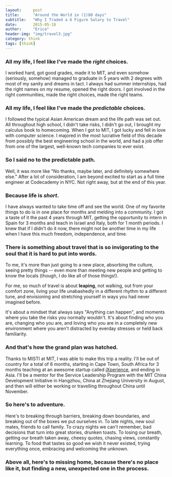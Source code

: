 ```yaml
---
layout:     post
title:      "Around the World in (1)80 days"
subtitle:   "Why I Traded a 6 Figure Salary to Travel"
date:       2015-05-18
author:     "Erica"
header-img: "img/travel3.jpg"
category: think
tags: [think]
---
```


<h3>All my life, I feel like I've made the <i>right</i> choices.</h3>

<p>I worked hard, got good grades, made it to MIT, and even somehow (seriously, somehow) managed to graduate in 5 years with 2 degrees with most of my sanity and dreams in tact. I always had summer internships, had the right names on my resume, opened the right doors. I got involved in the right communities, made the right choices, made the right teams.</p>

<h3>All my life, I feel like I've made the <i>predictable</i> choices.</h3>

<p>I followed the typical Asian American dream and the life path was set out. All throughout high school, I didn't take risks, I didn't go out, I brought my calculus book to homecoming. When I got to MIT, I got lucky and fell in love with computer science. I majored in the most lucrative field of this decade from possibly the best engineering school in the world, and had a job offer from one of the largest, well-known tech companies to ever exist.</p>

<h3>So I said no to the predictable path.</h3>

<p>Well, it was more like "No thanks, maybe later, and definitely somewhere else." After a lot of consideration, I am beyond excited to start as a full time engineer at Codecademy in NYC. Not right away, but at the end of this year.</p>

<h3>Because life is <i>short</i>.</h3>
<p>I have always wanted to take time off and see the world. One of my favorite things to do is in one place for months and melding into a community. I got a taste of it the past 4 years through MIT, getting the opportunity to intern in Spain for 3 months and teach in Israel and Italy, both for 1 month periods. I knew that if I didn't do it now, there might not be another time in my life when I have this much freedom, independence, and time.</p>

<h3>There is something about travel that is so invigorating to the soul that it is hard to put into words.</h3>

<p>To me, it's more than just going to a new place, absorbing the culture, seeing pretty things -- even more than meeting new people and getting to know the locals (though, I do like all of those things!).</p>

<p>For me, so much of travel is about <b>leaping</b>, not walking, out from your comfort zone, living your life unabashedly in a different rhythm to a different tune, and envisioning and stretching yourself in ways you had never imagined before.</p>

<p>It's about a mindset that always says "Anything can happen", and moments where you take the risks you normally wouldn't. It's about finding who you are, changing who you are, and loving who you are in a completely new environment where you aren't distracted by everday stresses or held back familiarity.</p>

<h3>And that's how the grand plan was hatched.</h3>
<p>Thanks to MISTI at MIT, I was able to make this trip a reality. I'll be out of country for a total of 6 months, starting in Cape Town, South Africa for 3 months teaching at an awesome startup called <a href="http://ixperience.co.za">iXperience</a>, and ending in Asia. I'll be a mentor for the Service Leadership Program with the MIT China Development Initiative in Hangzhou, China at Zhejiang University in August, and then will either be working or travelling throughout China until November.</p>

<h3>So here's to adventure.</h3>

<p>Here's to breaking through barriers, breaking down boundaries, and breaking out of the boxes we put ourselves in. To late nights, new soul mates, friends to call family. To crazy nights we can't remember, bad decisions that turn into great stories, drunken toasts. To losing our breath, getting our breath taken away, cheesy quotes, chasing views, constantly learning. To food that tastes so good we wish it never existed, trying everything once, embracing and welcoming the unknown.</p> 

<h3>Above all, here's to missing home, because there's no place like it, but finding a new, unexpected one in the process.</h3>